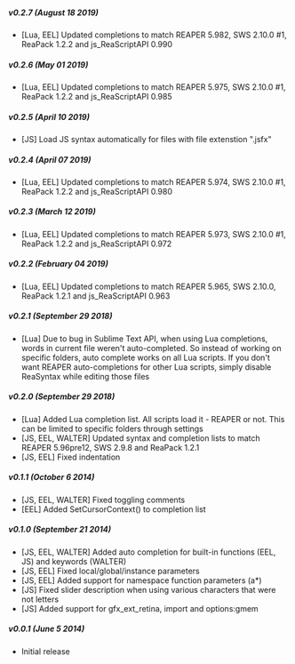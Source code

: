 ##### v0.2.7 (August 18 2019)
 * [Lua, EEL] Updated completions to match REAPER 5.982, SWS 2.10.0 #1, ReaPack 1.2.2 and js_ReaScriptAPI 0.990

##### v0.2.6 (May 01 2019)
 * [Lua, EEL] Updated completions to match REAPER 5.975, SWS 2.10.0 #1, ReaPack 1.2.2 and js_ReaScriptAPI 0.985

##### v0.2.5 (April 10 2019)
 * [JS] Load JS syntax automatically for files with file extenstion ".jsfx"

##### v0.2.4 (April 07 2019)
 * [Lua, EEL] Updated completions to match REAPER 5.974, SWS 2.10.0 #1, ReaPack 1.2.2 and js_ReaScriptAPI 0.980

##### v0.2.3 (March 12 2019)
 * [Lua, EEL] Updated completions to match REAPER 5.973, SWS 2.10.0 #1, ReaPack 1.2.2 and js_ReaScriptAPI 0.972

##### v0.2.2 (February 04 2019)
 * [Lua, EEL] Updated completions to match REAPER 5.965, SWS 2.10.0, ReaPack 1.2.1 and js_ReaScriptAPI 0.963

##### v0.2.1 (September 29 2018)
 * [Lua] Due to bug in Sublime Text API, when using Lua completions, words in current file weren't auto-completed.
         So instead of working on specific folders, auto complete works on all Lua scripts. If you don't want
         REAPER auto-completions for other Lua scripts, simply disable ReaSyntax while editing those files

##### v0.2.0 (September 29 2018)
 * [Lua] Added Lua completion list. All scripts load it - REAPER or not. This can be limited to specific folders through settings
 * [JS, EEL, WALTER] Updated syntax and completion lists to match REAPER 5.96pre12, SWS 2.9.8 and ReaPack 1.2.1
 * [JS, EEL] Fixed indentation

##### v0.1.1 (October 6 2014)
 * [JS, EEL, WALTER] Fixed toggling comments
 * [EEL] Added SetCursorContext() to completion list

##### v0.1.0 (September 21 2014)
 * [JS, EEL, WALTER] Added auto completion for built-in functions (EEL, JS) and keywords (WALTER)
 * [JS, EEL] Fixed local/global/instance parameters
 * [JS, EEL] Added support for namespace function parameters (a*)
 * [JS] Fixed slider description when using various characters that were not letters
 * [JS] Added support for gfx_ext_retina, import and options:gmem

##### v0.0.1 (June 5 2014)
 * Initial release